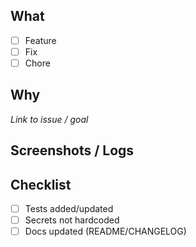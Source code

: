 ## What
- [ ] Feature
- [ ] Fix
- [ ] Chore

## Why
_Link to issue / goal_

## Screenshots / Logs

## Checklist
- [ ] Tests added/updated
- [ ] Secrets not hardcoded
- [ ] Docs updated (README/CHANGELOG)
